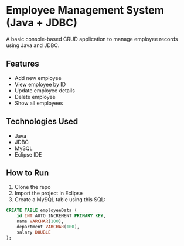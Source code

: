 # Employee Management System (Java + JDBC)

A basic console-based CRUD application to manage employee records using Java and JDBC.

## Features
- Add new employee
- View employee by ID
- Update employee details
- Delete employee
- Show all employees

## Technologies Used
- Java
- JDBC
- MySQL
- Eclipse IDE

## How to Run
1. Clone the repo
2. Import the project in Eclipse
3. Create a MySQL table using this SQL:
```sql
CREATE TABLE employeeData (
    id INT AUTO_INCREMENT PRIMARY KEY,
    name VARCHAR(100),
    department VARCHAR(100),
    salary DOUBLE
);

